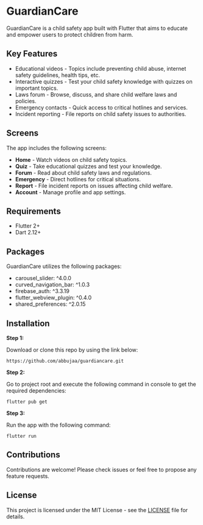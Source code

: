 # GuardianCare

GuardianCare is a child safety app built with Flutter that aims to educate and empower users to protect children from harm.

## Key Features

- Educational videos - Topics include preventing child abuse, internet safety guidelines, health tips, etc.
- Interactive quizzes - Test your child safety knowledge with quizzes on important topics. 
- Laws forum - Browse, discuss, and share child welfare laws and policies.
- Emergency contacts - Quick access to critical hotlines and services.
- Incident reporting - File reports on child safety issues to authorities.

## Screens

The app includes the following screens:

- **Home** - Watch videos on child safety topics. 
- **Quiz** - Take educational quizzes and test your knowledge.
- **Forum** - Read about child safety laws and regulations. 
- **Emergency** - Direct hotlines for critical situations.
- **Report** - File incident reports on issues affecting child welfare.
- **Account** - Manage profile and app settings.

## Requirements

- Flutter 2+  
- Dart 2.12+

## Packages 

GuardianCare utilizes the following packages:  

- carousel_slider: ^4.0.0  
- curved_navigation_bar: ^1.0.3   
- firebase_auth: ^3.3.19  
- flutter_webview_plugin: ^0.4.0  
- shared_preferences: ^2.0.15  

## Installation

**Step 1:**

Download or clone this repo by using the link below:

```  
https://github.com/abbujaa/guardiancare.git
```

**Step 2:**  

Go to project root and execute the following command in console to get the required dependencies:

```
flutter pub get
```  

**Step 3:**  

Run the app with the following command: 

```
flutter run
```

## Contributions  

Contributions are welcome! Please check issues or feel free to propose any feature requests.  

## License  

This project is licensed under the MIT License - see the [LICENSE](LICENSE) file for details.

